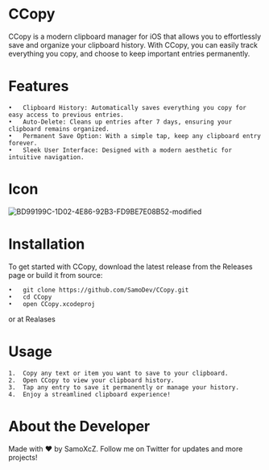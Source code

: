 # CCopy

 

CCopy is a modern clipboard manager for iOS that allows you to effortlessly save and organize your clipboard history. With CCopy, you can easily track everything you copy, and choose to keep important entries permanently.

# Features

	•	Clipboard History: Automatically saves everything you copy for easy access to previous entries.
	•	Auto-Delete: Cleans up entries after 7 days, ensuring your clipboard remains organized.
	•	Permanent Save Option: With a simple tap, keep any clipboard entry forever.
	•	Sleek User Interface: Designed with a modern aesthetic for intuitive navigation.

# Icon
![BD99199C-1D02-4E86-92B3-FD9BE7E08B52-modified](https://github.com/user-attachments/assets/dad98074-18c8-4fb9-b3c3-37379a8e5ba1)

 

# Installation

To get started with CCopy, download the latest release from the Releases page or build it from source:

	•	git clone https://github.com/SamoDev/CCopy.git
	•	cd CCopy
	•	open CCopy.xcodeproj
 or at Realases

# Usage

	1.	Copy any text or item you want to save to your clipboard.
	2.	Open CCopy to view your clipboard history.
	3.	Tap any entry to save it permanently or manage your history.
	4.	Enjoy a streamlined clipboard experience!

# About the Developer

Made with ❤️ by SamoXcZ. Follow me on Twitter for updates and more projects!
